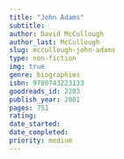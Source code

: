 ```yaml
---
title: "John Adams"
subtitle: 
author: David McCullough
author_last: McCullough
slug: mccullough-john-adams
type: non-fiction
img: true
genre: biographies
isbn: 9780743223133
goodreads_id: 2203
publish_year: 2001
pages: 751
rating: 
date_started:
date_completed:
priority: medium
---
```

